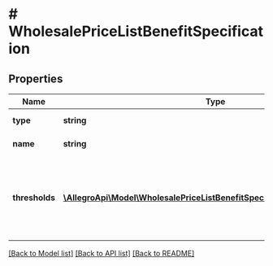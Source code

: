 # # WholesalePriceListBenefitSpecification

## Properties

Name | Type | Description | Notes
------------ | ------------- | ------------- | -------------
**type** | **string** |  | [default to 'WHOLESALE_PRICE_LIST']
**name** | **string** | Price list name (visible to you only). |
**thresholds** | [**\AllegroApi\Model\WholesalePriceListBenefitSpecificationAllOfThresholds[]**](WholesalePriceListBenefitSpecificationAllOfThresholds.md) | List of discount thresholds. A threshold with a higher quantity.lowerBound than another must also have a higher discount.percentage. |

[[Back to Model list]](../../README.md#models) [[Back to API list]](../../README.md#endpoints) [[Back to README]](../../README.md)

